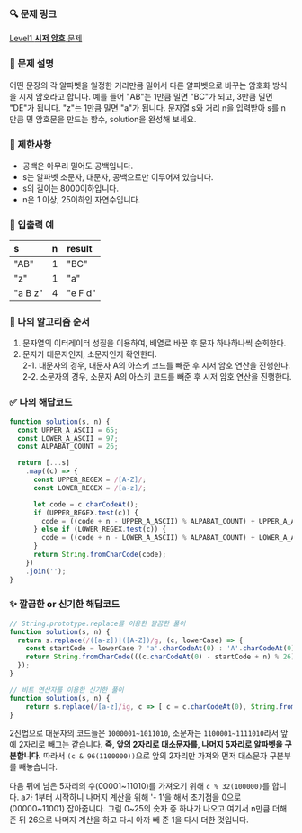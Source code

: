 ### 🔍 문제 링크
[Level1 **시저 암호** 문제](https://school.programmers.co.kr/learn/courses/30/lessons/12926)

### 📘 문제 설명
어떤 문장의 각 알파벳을 일정한 거리만큼 밀어서 다른 알파벳으로 바꾸는 암호화 방식을 시저 암호라고 합니다. 예를 들어 "AB"는 1만큼 밀면 "BC"가 되고, 3만큼 밀면 "DE"가 됩니다. "z"는 1만큼 밀면 "a"가 됩니다. 문자열 s와 거리 n을 입력받아 s를 n만큼 민 암호문을 만드는 함수, solution을 완성해 보세요.

### 📕 제한사항
- 공백은 아무리 밀어도 공백입니다.
- s는 알파벳 소문자, 대문자, 공백으로만 이루어져 있습니다.
- s의 길이는 8000이하입니다.
- n은 1 이상, 25이하인 자연수입니다.

### 📙 입출력 예
|s|n|result|
|:---|:---|:---|
|"AB"|1|"BC"|
|"z"|1|"a"|
|"a B z"|4|"e F d"|

### 📔 나의 알고리즘 순서
1. 문자열의 이터레이터 성질을 이용하여, 배열로 바꾼 후 문자 하나하나씩 순회한다.  
2. 문자가 대문자인지, 소문자인지 확인한다.  
  2-1. 대문자의 경우, 대문자 A의 아스키 코드를 빼준 후 시저 암호 연산을 진행한다.  
  2-2. 소문자의 경우, 소문자 A의 아스키 코드를 빼준 후 시저 암호 연산을 진행한다.

### ✅ 나의 해답코드
```javascript
function solution(s, n) {
  const UPPER_A_ASCII = 65;
  const LOWER_A_ASCII = 97;
  const ALPABAT_COUNT = 26;

  return [...s]
    .map((c) => {
      const UPPER_REGEX = /[A-Z]/;
      const LOWER_REGEX = /[a-z]/;

      let code = c.charCodeAt();
      if (UPPER_REGEX.test(c)) {
        code = ((code + n - UPPER_A_ASCII) % ALPABAT_COUNT) + UPPER_A_ASCII;
      } else if (LOWER_REGEX.test(c)) {
        code = ((code + n - LOWER_A_ASCII) % ALPABAT_COUNT) + LOWER_A_ASCII;
      }
      return String.fromCharCode(code);
    })
    .join('');
}
```

### ✨ 깔끔한 or 신기한 해답코드
```javascript
// String.prototype.replace를 이용한 깔끔한 풀이
function solution(s, n) {
  return s.replace(/([a-z])|([A-Z])/g, (c, lowerCase) => {
    const startCode = lowerCase ? 'a'.charCodeAt(0) : 'A'.charCodeAt(0);
    return String.fromCharCode(((c.charCodeAt(0) - startCode + n) % 26) + startCode);
  });
}

```

```javascript
// 비트 연산자를 이용한 신기한 풀이
function solution(s, n) {
    return s.replace(/[a-z]/ig, c => [ c = c.charCodeAt(0), String.fromCharCode((c & 96) + (c % 32 + n - 1) % 26 + 1) ][1]);
}
```
2진법으로 대문자의 코드들은 `1000001~1011010`, 소문자는 `1100001~1111010`라서 앞에 2자리로 빼고는 같습니다. **즉, 앞의 2자리로 대소문자를, 나머지 5자리로 알파벳을 구분합니다.** 따라서 `(c & 96(1100000))`으로 앞의 2자리만 가져와 먼저 대소문자 구분부를 빼놓습니다.

다음 뒤에 남은 5자리의 수(00001~11010)를 가져오기 위해 `c % 32(100000)`를 합니다. a가 1부터 시작하니 나머지 계산을 위해 '- 1'을 해서 초기점을 0으로(00000~11001) 잡아줍니다. 그럼 0~25의 숫자 중 하나가 나오고 여기서 n만큼 더해준 뒤 26으로 나머지 계산을 하고 다시 아까 빼 준 1을 다시 더한 것입니다.